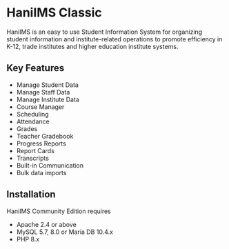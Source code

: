 # HaniIMS Classic


HaniIMS is an easy to use Student Information System for organizing student information and institute-related operations to promote efficiency in K-12, trade institutes and higher education institute systems.

## Key Features

- Manage Student Data
- Manage Staff Data
- Manage Institute Data
- Course Manager
- Scheduling
- Attendance
- Grades
- Teacher Gradebook
- Progress Reports
- Report Cards
- Transcripts
- Built-in Communication
- Bulk data imports

## Installation

HaniIMS Community Edition requires
- Apache 2.4 or above
- MySQL 5.7, 8.0 or Maria DB 10.4.x
- PHP 8.x

